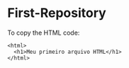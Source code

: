 # First-Repository

To copy the HTML code:
```
<html>
  <h1>Meu primeiro arquivo HTML</h1>
</html>
``` 
